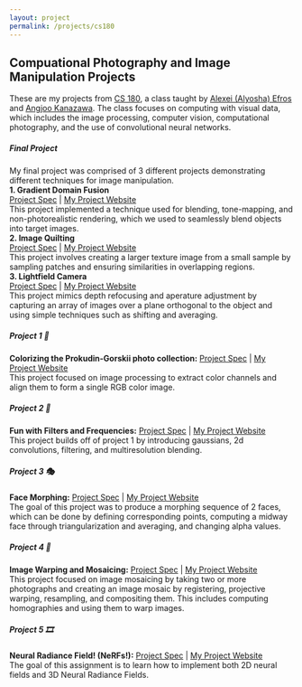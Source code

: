 ```yaml
---
layout: project
permalink: /projects/cs180
---
```


## **Compuational Photography and Image Manipulation Projects**
These are my projects from [CS 180](https://inst.eecs.berkeley.edu/~cs180/fa23/), a class taught by [Alexei (Alyosha) Efros](http://www.eecs.berkeley.edu/~efros/) and [Angjoo Kanazawa](http://people.eecs.berkeley.edu/~kanazawa/). The class focuses on computing with visual data, which includes the image processing, computer vision, computational photography, and the use of convolutional neural networks.
##### **Final Project**
My final project was comprised of 3 different projects demonstrating different techniques for image manipulation.
<br>
**1. Gradient Domain Fusion** 
<br> [Project Spec](https://inst.eecs.berkeley.edu/~cs194-26/sp20/hw/gradient-domain-fusion/) | [My Project Website](https://htmlpreview.github.io/?https://github.com/jilliangoldberg/cs180-websites/blob/main/finalproject/index.html)
<br> This project implemented a technique used for blending, tone-mapping, and non-photorealistic rendering, which we used to seamlessly blend objects into target images. 
<br>
**2. Image Quilting** 
<br>
[Project Spec](https://yxw.cs.illinois.edu/course/CS445/F21/projects/quilting/ComputationalPhotography_ProjectQuilting.html) | [My Project Website](https://htmlpreview.github.io/?https://github.com/jilliangoldberg/cs180-websites/blob/main/finalproject/proj2-index.html)
<br>
This project involves creating a larger texture image from a small sample by sampling patches and ensuring similarities in overlapping regions.
<br>
**3. Lightfield Camera**
<br>
[Project Spec](https://inst.eecs.berkeley.edu/~cs194-26/fa17/hw/proj5/) | [My Project Website](https://htmlpreview.github.io/?https://github.com/jilliangoldberg/cs180-websites/blob/main/finalproject/proj3-index.html)
<br> This project mimics depth refocusing and aperature adjustment by capturing an array of images over a plane orthogonal to the object and using simple techniques such as shifting and averaging. 

##### **Project 1 📸**
**Colorizing the Prokudin-Gorskii photo collection:** 
[Project Spec](https://inst.eecs.berkeley.edu/~cs180/fa23/hw/proj1/) | [My Project Website](https://htmlpreview.github.io/?https://github.com/jilliangoldberg/cs180-websites/blob/main/proj1/proj1.html)
<br> This project focused on image processing to extract color channels and align them to form a single RGB color image.

##### **Project 2 🍎**
**Fun with Filters and Frequencies:** 
[Project Spec](https://inst.eecs.berkeley.edu/~cs180/fa23/hw/proj2/) | [My Project Website](https://htmlpreview.github.io/?https://github.com/jilliangoldberg/cs180-websites/blob/main/proj2/proj2.html)
<br> This project builds off of project 1 by introducing gaussians, 2d convolutions, filtering, and multiresolution blending.

##### **Project 3 🎭**
**Face Morphing:** 
[Project Spec](https://inst.eecs.berkeley.edu/~cs180/fa23/hw/proj3/) | [My Project Website](https://htmlpreview.github.io/?https://github.com/jilliangoldberg/cs180-websites/blob/main/proj3/proj3.html)
<br> The goal of this project was to produce a morphing sequence of 2 faces, which can be done by defining corresponding points, computing a midway face through triangularization and averaging, and changing alpha values.

##### **Project 4 🌅**
**Image Warping and Mosaicing:** 
[Project Spec](https://inst.eecs.berkeley.edu/~cs180/fa23/hw/proj4/) | [My Project Website](https://htmlpreview.github.io/?https://github.com/jilliangoldberg/cs180-websites/blob/main/proj4/proj4.html)
<br> This project focused on image mosaicing by taking two or more photographs and creating an image mosaic by registering, projective warping, resampling, and compositing them. This includes computing homographies and using them to warp images.

##### **Project 5 🎞️**
**Neural Radiance Field! (NeRFs!):**
[Project Spec](https://inst.eecs.berkeley.edu/~cs180/fa23/hw/proj5/) | [My Project Website](https://htmlpreview.github.io/?https://github.com/jilliangoldberg/cs180-websites/blob/main/proj5/proj5.html)
<br> The goal of this assignment is to learn how to implement both 2D neural fields and 3D Neural Radiance Fields.
